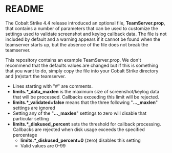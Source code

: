 # README

The Cobalt Strike 4.4 release introduced an optional file, **TeamServer.prop**, that contains a number of  parameters that can be used to customize the settings used to validate screenshot and keylog callback data. The file is not included by default and a warning appears if it cannot be found when the teamserver starts up, but the absence of the file does not break the teamserver. 

This repository contains an example TeamServer.prop. We don't recommend that the defaults values are changed but if this is something that you want to do, simply copy the file into your Cobalt Strike directory and (re)start the teamserver.

- Lines starting with "#" are comments.
- **limits.\*_data_maxlen** is the maximum size of screenshot/keylog data that will be processed. Callbacks exceeding this limit will be rejected.
- **limits.\*_validated=false** means that the three following "**..._maxlen**" settings are ignored
- Setting any of the "**..._maxlen**" settings to zero will disable that particular setting
- **limits.\*_diskused_percent** sets the threshold for callback processing. Callbacks are rejected when disk usage exceeds the specified percentage
    - **limits.\*_diskused_percent=0** (zero) disables this setting
    - Valid values are 0-99

